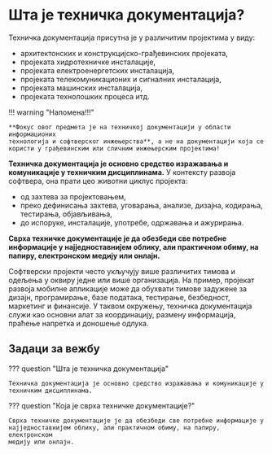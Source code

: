 # Шта је техничка документација?

Техничка документација присутна је у различитим пројектима у виду:

* архитектонских и конструкцијско-грађевинских пројеката,
* пројеката хидротехничке инсталације,
* пројеката електроенергетских инсталација,
* пројеката телекомуникационих и сигналних инсталација,
* пројеката машинских инсталација,
* пројеката технолошких процеса итд.

!!! warning "Напомена!!!"

    **Фокус овог предмета је на техничкој документацији у области информационих
    технологија и софтверског инжењерства**, а не на документацији која се
    користи у грађевинским или сличним инжењерским пројектима!

**Техничка документација је основно средство изражавања и комуникације у
техничким дисциплинама.** У контексту развоја софтвера, она прати цео животни
циклус пројекта:

* од захтева за пројектовањем,
* преко дефинисања захтева, уговарања, анализе, дизајна, кодирања, тестирања,
објављивања,
* до испоруке, инсталације, употребе, одржавања и ажурирања.

**Сврха техничке документације је да обезбеди све потребне информације у
најједноставнијем облику, али практичном обиму, на папиру, електронском медију
или онлајн.**

Софтверски пројекти често укључују више различитих тимова и одељења у оквиру
једне или више организација. На пример, пројекат развоја мобилне апликације
може да обухвати тимове задужене за дизајн, програмирање, базе података,
тестирање, безбедност, маркетинг и финансије. У таквом окружењу, техничка
документација служи као основни алат за координацију, размену информација,
праћење напретка и доношење одлука.

## Задаци за вежбу

??? question "Шта је техничка документација"

    Техничка документација је основно средство изражавања и комуникације у
    техничким дисциплинама.

??? question "Која је сврха техничке документације?"

    Сврха техничке документације је да обезбеди све потребне информације у
    најједноставнијем облику, али практичном обиму, на папиру, електронском
    медију или онлајн.
